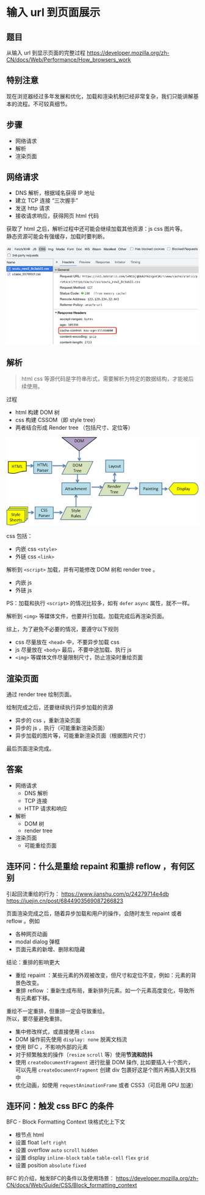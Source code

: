 # 输入 url 到页面展示

## 题目

从输入 url 到显示页面的完整过程
https://developer.mozilla.org/zh-CN/docs/Web/Performance/How_browsers_work

## 特别注意

现在浏览器经过多年发展和优化，加载和渲染机制已经非常复杂，我们只能讲解基本的流程。不可较真细节。

## 步骤

- 网络请求
- 解析
- 渲染页面

## 网络请求

- DNS 解析，根据域名获得 IP 地址
- 建立 TCP 连接 “三次握手”
- 发送 http 请求
- 接收请求响应，获得网页 html 代码

获取了 html 之后，解析过程中还可能会继续加载其他资源：js css 图片等。<br>
静态资源可能会有强缓存，加载时要判断。

![](./img/cache-control.png)

## 解析

> html css 等源代码是字符串形式，需要解析为特定的数据结构，才能被后续使用。

过程
- html 构建 DOM 树
- css 构建 CSSOM（即 style tree）
- 两者结合形成 Render tree （包括尺寸、定位等）

![](./img/render.png)

css 包括：
- 内嵌 css `<style>`
- 外链 css `<link>`

解析到 `<script>` 加载，并有可能修改 DOM 树和 render tree 。
- 内嵌 js
- 外链 js

PS：加载和执行 `<script>` 的情况比较多，如有 `defer` `async` 属性，就不一样。

解析到 `<img>` 等媒体文件，也要并行加载。加载完成后再渲染页面。

综上，为了避免不必要的情况，要遵守以下规则
- css 尽量放在 `<head>` 中，不要异步加载 css
- js 尽量放在 `<body>` 最后，不要中途加载、执行 js
- `<img>` 等媒体文件尽量限制尺寸，防止渲染时重绘页面

## 渲染页面

通过 render tree 绘制页面。

绘制完成之后，还要继续执行异步加载的资源
- 异步的 css ，重新渲染页面
- 异步的 js ，执行（可能重新渲染页面）
- 异步加载的图片等，可能重新渲染页面（根据图片尺寸）

最后页面渲染完成。

## 答案

- 网络请求
    - DNS 解析
    - TCP 连接
    - HTTP 请求和响应
- 解析
    - DOM 树
    - render tree
- 渲染页面
    - 可能重绘页面

## 连环问：什么是重绘 repaint 和重排 reflow ，有何区别

引起回流重绘的行为： https://www.jianshu.com/p/24279714e4db
https://juejin.cn/post/6844903569087266823

页面渲染完成之后，随着异步加载和用户的操作，会随时发生 repaint 或者 reflow 。例如
- 各种网页动画
- modal dialog 弹框
- 页面元素的新增、删除和隐藏

结论：重排的影响更大
- 重绘 repaint ：某些元素的外观被改变，但尺寸和定位不变，例如：元素的背景色改变。
- 重排 reflow ：重新生成布局，重新排列元素。如一个元素高度变化，导致所有元素都下移。

重绘不一定重排，但重排一定会导致重绘。<br>
所以，要尽量避免重排。

- 集中修改样式，或直接使用 `class`
- DOM 操作前先使用 `display: none` 脱离文档流
- 使用 BFC ，不影响外部的元素
- 对于频繁触发的操作（`resize` `scroll` 等）使用**节流和防抖**
- 使用 `createDocumentFragment` 进行批量 DOM 操作, 比如要插入十个图片，可以先用 `createDocumentFragment` 创建 div 包裹好这是个图片再插入到文档中
- 优化动画，如使用 `requestAnimationFrame` 或者 CSS3（可启用 GPU 加速）

## 连环问：触发 css BFC 的条件

BFC - Block Formatting Context 块格式化上下文
- 根节点 html
- 设置 float `left` `right`
- 设置 overflow `auto` `scroll` `hidden`
- 设置 display `inline-block` `table` `table-cell` `flex` `grid`
- 设置 position `absolute` `fixed`

BFC 的介绍，触发BFC的条件以及使用场景：
https://developer.mozilla.org/zh-CN/docs/Web/Guide/CSS/Block_formatting_context
